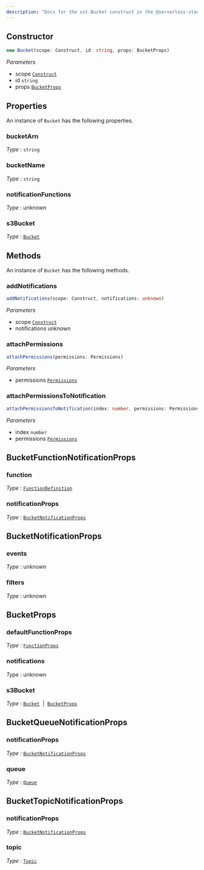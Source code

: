 ```yaml
---
description: "Docs for the sst.Bucket construct in the @serverless-stack/resources package"
---
```



## Constructor
```ts
new Bucket(scope: Construct, id: string, props: BucketProps)
```
_Parameters_
- scope [`Construct`](https://docs.aws.amazon.com/cdk/api/v2/docs/constructs.Construct.html)
- id `string`
- props [`BucketProps`](#bucketprops)
## Properties
An instance of `Bucket` has the following properties.
### bucketArn

_Type_ : `string`

### bucketName

_Type_ : `string`

### notificationFunctions

_Type_ : unknown

### s3Bucket

_Type_ : [`Bucket`](https://docs.aws.amazon.com/cdk/api/v2/docs/aws-cdk-lib.Bucket.html)

## Methods
An instance of `Bucket` has the following methods.
### addNotifications

```ts
addNotifications(scope: Construct, notifications: unknown)
```
_Parameters_
- scope [`Construct`](https://docs.aws.amazon.com/cdk/api/v2/docs/constructs.Construct.html)
- notifications unknown
### attachPermissions

```ts
attachPermissions(permissions: Permissions)
```
_Parameters_
- permissions [`Permissions`](Permissions)
### attachPermissionsToNotification

```ts
attachPermissionsToNotification(index: number, permissions: Permissions)
```
_Parameters_
- index `number`
- permissions [`Permissions`](Permissions)
## BucketFunctionNotificationProps
### function

_Type_ : [`FunctionDefinition`](FunctionDefinition)

### notificationProps

_Type_ : [`BucketNotificationProps`](#bucketnotificationprops)

## BucketNotificationProps
### events

_Type_ : unknown

### filters

_Type_ : unknown

## BucketProps
### defaultFunctionProps

_Type_ : [`FunctionProps`](FunctionProps)

### notifications

_Type_ : unknown

### s3Bucket

_Type_ : [`Bucket`](https://docs.aws.amazon.com/cdk/api/v2/docs/aws-cdk-lib.Bucket.html)&nbsp; | &nbsp;[`BucketProps`](https://docs.aws.amazon.com/cdk/api/v2/docs/aws-cdk-lib.BucketProps.html)

## BucketQueueNotificationProps
### notificationProps

_Type_ : [`BucketNotificationProps`](#bucketnotificationprops)

### queue

_Type_ : [`Queue`](Queue)

## BucketTopicNotificationProps
### notificationProps

_Type_ : [`BucketNotificationProps`](#bucketnotificationprops)

### topic

_Type_ : [`Topic`](Topic)
